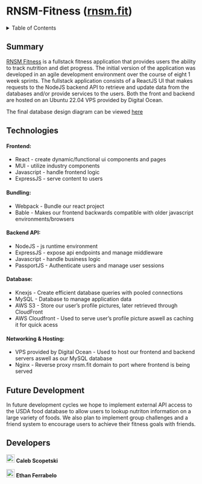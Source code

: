 # RNSM-Fitness ([rnsm.fit][website])

<details>
  <summary>Table of Contents</summary>
  <ol>
    <li><a href="#summary">Summary</a></li>
    <li><a href="#technologies">Technologies</a></li>
    <li><a href="#future-development">Future Development</a></li>
    <li><a href="#developers">Developers</a></li>
  </ol>
</details>

## Summary
[RNSM Fitness][website] is a fullstack fitness application that provides users the ability to track nutrition and diet progress. The initial version of the application was developed in an agile development environment over the course of eight 1 week sprints. The fullstack application consists of a ReactJS UI that makes requests to the NodeJS backend API to retrieve and update data from the databases and/or provide services to the users. Both the front and backend are hosted on an Ubuntu 22.04 VPS provided by Digital Ocean. 

The final database design diagram can be viewed [here][final-db-diagram]

## Technologies
#### Frontend: 
<ul>
  <li>React - create dynamic/functional ui components and pages</li>
  <li>MUI - utilize industry components</li>
  <li>Javascript - handle frontend logic</li>
  <li>ExpressJS -  serve content to users</li>
</ul>

#### Bundling:
<ul>
  <li>Webpack - Bundle our react project</li>
  <li>Bable - Makes our frontend backwards compatible with older javascript environments/browsers</li>
</ul>

#### Backend API:
<ul>
  <li>NodeJS - js runtime environment</li>
  <li>ExpressJS - expose api endpoints and manage middleware</li>
  <li>Javascript - handle business logic</li>
  <li>PassportJS - Authenticate users and manage user sessions</li>
</ul>

#### Database:
<ul>
  <li>Knexjs - Create efficient database queries with pooled connections</li>
  <li>MySQL - Database to manage application data</li>
  <li>AWS S3 - Store our user’s profile pictures, later retrieved through CloudFront</li>
  <li>AWS Cloudfront - Used to serve user’s profile picture aswell as caching it for quick acess</li>
</ul>

#### Networking & Hosting:
<ul>
  <li>VPS provided by Digital Ocean - Used to host our frontend and backend servers aswell as our MySQL database</li>
  <li>Nginx - Reverse proxy rnsm.fit domain to port where frontend is being served</li>
</ul>

## Future Development
In future development cycles we hope to implement external API access to the USDA food database to allow users to lookup nutriton information on a large variety of foods. We also plan to implement group challenges and a friend system to encourage users to achieve their fitness goals with friends.

## Developers
[<img width="22px" src="https://cdn-icons-png.flaticon.com/512/270/270798.png" />][calebgithub]
**Caleb Scopetski**

[<img width="22px" src="https://cdn-icons-png.flaticon.com/512/270/270798.png" />][ethangithub]
**Ethan Ferrabelo**

[website]: https://rnsm.fit
[ethangithub]: https://github.com/eferrabelo1114
[calebgithub]: https://github.com/cscopetski
[final-db-diagram]: https://viewer.diagrams.net/?tags=%7B%7D&highlight=0000ff&layers=1&nav=1&title=Sprint%209%20ERD.drawio#R7V1be9o4E%2F41uYTHlnzSZdOku9tNt%2F3a3ba7NzxOcMD7OZgak0N%2F%2FdqJBbakEMUYzShtbgLCgJmZdzRnHdHXV7e%2FFPFy%2Fi6fJtkRcaa3R%2FTkiBDP97zqX71y97BCAtKszIp0%2BrDmbhc%2Bpd%2BTZtFpVtfpNFl1LizzPCvTZXfxIl8skouysxYXRX7Tvewyz7rfuoxnibTw6SLO5NUv6bScP6xGvrNd%2FzVJZ3P%2Bza7TvHIV84ubhdU8nuY3rSV6ekRfF3lePjy6un2dZDX1OF0e3vfmkVc3N1Yki1LnDez9v1%2B%2Fvnkf%2F5bdvi2%2BfD5l8afVqPmUVXnHf3AyrX5%2F83SRL6p%2Fx0W%2BXkyT%2BmOc6llelPN8li%2Fi7CzPl9WiWy3%2Bm5TlXcO9eF3m1dK8vMqaV5PbtPzavL1%2B%2FHfr8clt%2B8kdf7Ioi7uv%2FO31k7%2FbT7Zvun%2B2fdf0Vc3z7a1XK2%2FSLGtel0nGf3%2B%2BLi6SHXQKG9GLi1lS7riuvqq%2BsKZi6xsajvyS5FdJdcPVBUWSxWV63ZWyuBHW2ea6LT%2BrBw1Ln8Fe8pO9w7KXomIvxc5eZ8yo32axMw4J25PN91d%2FSIq0ImJSmOO9h4r3nsR7WEb7diE5wsVNHw7JY%2BL30NUthvfk8ariUcmvyJfJgq8ZlQMWoZKDAFAOwqfkQEMt95ATJHIQDC0HzVs%2F5Gl1z8RpXKIRbdyBxiEKuKPDP%2BLhTpt3CdK0uY3%2BAtbQ4zrO1s1P%2BGtVbaKi1N3M0zL5tIzvaXtT%2BXZdAYqzdFbx6eSi4ke9BT%2FOoOukKJPbnRTlr0Zdyvhh8%2Fxm63dtvKt5y%2BfynMeZsBcYI6NgdDtg1NTJzhGKXZdpoixEpWyZhIVlvFrd5MVUZnyWpctVTTIAZBBBZYADg%2BssAGS4T%2BBCc496Fm7648LlISvjwFDvPqKODRyzuw%2BnRwtyyVWcZrjxRsHxZjaO09mJ7MIb%2FYk3FT1aeLtMi1W5iK8S1JgLXXDMyQEWLJjDZfu5vpXGH7%2FtFjSy2AZk%2BODIMBuksNkvcnXDDwEycMhhgka0MEODReDQsC1kwKN%2BMOjQDRtgQ4ccOLixAB0eNDqI2bDBFhE2JrKIbugAGTiI7OLHF9XXpuXdJEuuE2S%2BvuihuQ48TIhEwXTIiORlvig55rxhqDjaUKghowdPRdn1vSiSuEymkxiZoh5Rt07CdugH7v%2FycocW%2FdbLKUr6BYLsBeC0M5vOf058XGkEwm1ygeYmh2yPCyRszCqSKPKoMLjgGVQHHAihUSBYbvFFmmDAZvFFMhryOJtg9IkQWnuyM1mXpA9HtWm8mt%2BDyx2GhEIBCyVk7APTkN9Si4bT%2FByX5IWCkQKumylg7b9urKpbSgammSmxUzPz%2B277QHGWF2kyqTU0LoBQr4uQCNyMp3J9%2FYCmCotIFxKRrr3iuEE3hutET0JDUTL%2FZPK%2B%2BvrhyuypZymGZD%2F4%2BN1HXNARIr0ReIqQwjnAffMgcGkQqusEY0OG7AUfv%2FsNNzIYODIs8IiRNOVxq%2F7pziw2NC7U1Vyi6%2BN5ZMwctv0Lu5%2F48Aul4i65SozWTTg0iljgURb4UdD5GsLCscOIzxiJiOP7pPstBy4ho2ZT2s7zxbUypYjXVeZhSPYUW6AmQy5hBxdlj9WZ%2F7aY%2BdVSRHpKsF8Zoc6jEuw5XvUymAQzOGPEshCkp6tykZkinhwAeog%2BIvRzRwRdDNIzHAqyOkzvaQeDBm8p3I%2FJcjDoJE6zu8lZPpPYD4ALJpQQhA50WNkzPF%2BhAwvdRG6rgA82SOrpBni4IGLBhRzgwRskdR2pOQkcJYZnF%2FRBCZI8gqcb6cEGETnSwyFSJKt1Vq6QocTFhxLIuI%2F2XkKw7CW6pRDYgCKXQiyLvEzSBU6ghGJ%2FIjxOzDrr%2FXCCAyS%2BrrOODCS%2B7KxzkOAzuAJ0CPGtcNZDJN46jzVaBxLZW7%2BMS5y7iOSUhOATSnxI192uNJtvqd%2Fuy357jRB8W4jkjSCAB6TPrruHIIGHpT67r%2FLZi3OcO4hoZSFAiAV1GqK%2FDggSS%2F11X%2FbX70GCbxMRPXUECDHsqbfx0a9%2BvAWXpxHSTCIdCiEB2CS4%2FebRGmrZP1BRZp8CUS0ef8tHZ2%2F%2FOb87mX%2BZ%2F%2FmZpcUpjUa6LB5eCaqrcgIm6Azel%2FpEec9QhTdc5ttTZGLZ8ljN42X9sJjnV%2Bfr6taOl626q2a1VYoFoX59oceYqkbNEIX6DQ6lfgMCaKBoJxSQ5BMC3bmAyOyTQB5i0NQ1oTTjN40HPFgKXsIRmJ3iN4SRAteIEOhO8sOGEnmUXz2oYkBsHGBkiusKYIGvdwrkkAHaKkqGT9XIM%2FN%2BTeKsnE8%2BFPllmsnyiGDcESPQbmQA2F%2FQU0MDjswLLB2Zx%2B%2F7kZzvpKjuIcelYcR%2BZPj5eeFuZ3yLitPt6pC%2Bee8K7IFjKSHRBAEuDIS7E%2FeG2fcMZ0zJvj6OoQGWD6%2F31LEVsRcw4hrOUGyFE%2BQFxFZcYTRKqFK0RmMrIeDBito2ydhxhDEQnkZ8u3z%2BHIg9UGvpzIdQ1RLQpIWsMFXAhwuFgAca9rDp4TKnoaXDH0I5VsCrb6xACPio%2BBBzgcHBpH3w0zb1rDMmmgqHPmVRrivAOjwX4UjEELCyAAgYnAkvHRj8d1owlZviA0YEWfr%2FVM4XfCaFNziG9mMW2cmsQ4V7XsRItEg3X4%2FMKo7kfH26SMsU6TTkkRB5gc8GRYpTByoCIqtzqPgsTk%2Bi8JuDnAXnxxnX1SJJOSnz%2FycLZJQMXImUnmp8pW%2BUlLJzqyLlJLldpvfOLjaqRp4eVZlRqpr2eInNY4Yi3UxvhGvMUGQ4n99k4188l31cXJbz%2BR%2B4hvxYa0hJCEA2FyapQR%2FcxNl822HGittcpst0XT02%2BMRXXZZeXq%2F%2FvCTvkq%2Bf4iyKZ6%2Fo55Ns5MocxZcvxOLbqZispCoyHhuOvfwYPB48H7CXamZydPL0Kk6zyet5vFAcyoNkTwvADwtkVswkwdIty4juNocrosnvuwWP5B4elfiml%2BnFvSdsoWscqJLBRl1jZsG4EjwzfZhuWRE2%2FMjBzcfwgww0iiidEjRGo3QMsMbIPotMt84IG2bkUKytda4jL5BRpKrUM1rrygxHZe1Gke6ckwjMeT27eft5%2FfbdzKFfbn97%2F37y%2FTW5HMmGmzMeq232s%2Fg8yZ4AQy3z1XaVvWpeuEqn04f0dbJKv8fn959XU3pZ15Hc%2Fxj%2F%2BMg%2FUdJ%2Bp1Re5ItFclE2H3m0Oc9JH3XO2I14v%2BqexTOboUD8LfnlJQ91Dlwnw%2BQCspek9nyVx2pW7ckB7EVyM7m3x5AZX6EbifQLVVNID2V8KTWKXOiAR6O4Q%2BmOCvC16DqbP7e7edMBqKsONhqqgDzQBttns9falJXEUkRT1EQ1VHysUnibwsfh28PUNDE8t%2BnHECBDvYUjz5cFSNTkhxYgYkaAFIzudaaHGadgL%2FHhH4gkoWX4WDx7CjX2YvLwBzjqMvmPk9L%2FfT5581e4yoov3vn%2F1rPJ5nYOUmvQUc5hL18eEz%2BVBBz%2BbNm9QCs78m%2FyfCrxGMJNoVTetFyTmUklwTB32WHTcfgHwe%2B6bQt67cShVZHJoVVK2gUH3B6sxgL%2BUXi7btuC9jpxViQ8FhSzwJHSbsQURQwUequVI6pY9bCKfj6Dpp8rK2Nj55Rj7hBUE0u3QxAuE7fzvi3VMr7JNjc1Ac1WfViOEl2THhtK7LHplSgxOX9pZ6jaBjUTCLN5EEQNXHvmtyjIp%2Br0NEq%2Bza9otcHLQar%2BZDvAOO6RJ%2Fd0b04%2FgSOkofH1B3K%2F%2B4QC%2Bm92RGES7gqiItnriCGDptUHQTqDI0fO2HH3PRkpUU6WPNSMWG3%2B4xoLvPO2X0CpVyAVKpk8JkedjzN7AEg%2Fd0HoTALMioV2qlDZ2l3EV0MeADKEheGLhtqmIg3MvqDEKDqs6U5XS5liVoMN4JDjspfonBjqi9gAD2fzGxCGQGMbRUUkyoF7z57ZQHZPrUKp1w3TOWRfd0dlA%2FfXN1SRg7RA31A5B7lKiut0MZusalbigo8nwQc8wu1Z19cItiVz5pmHyCOVu24kuUCb6TCGKnc9syVPQyRInnMu89A1T3YGjTxFGjHO8iJNsNknitbxkQuea%2FdMFz8bnqS8p3ePK0Lmy5Z4c3gcMlknjmBMbI42MiHop8X3D2vv%2FOPx9e%2FzPz%2B%2Fd%2FPZHzf8THJzweWwr7du9pQxJbGIjA8zAWS1NUHdrjhtnOQnLAl56n9AxiFl27%2FOx%2FohGfMxC8MfA7CL0C8g5E0duIC3krSGJgnZ1vinpJViP1ReN3hxjBqmoTCO3SNk7GshfihcGk43%2FxDCY6jrOBSOK%2FEC08IDF7ZA3DG6l%2Bjw%2Fd%2B8Hf4tH529%2Fef87mT%2BpbodlhanNBq5BIzDqEcF6fJYfYIJWFfwrttuz%2FXGc3o9E%2FwryjY6DszBsqdrxHWEWDcN4clnT9OI6zxunsG593JoBHul5fYcNS6GGOhoKE5iXZmQmlqKQMmu3QTJ3sZvuwWWabK6KNIlvjnFkaBsCAvBQWJqqJB1mSU1tVwrQaKq3b%2FAhg7R2aUUfgshhr0j0yml%2FXYCfiESV1bmFSq3Ndy3HF%2BLo2onX2YoaA5EOLA4EKsphstU7CLHC8hU%2BIFASabQmIdKVShpayrarFG116PQuD%2FEFCUnu7Jkh4ZYEHVTWBLDDw0xwLkHPYxKIzNpdOVGTVCwswLVt232cJM2f3WLgY271Xvxlw6uGPbjr7RFnsRpdjepJ9NNzvKZxH0Id1owI8z2mCvJJgeOr5IY2exxV2pZMjnZQK3cMAchdC2NrrX%2FlLHfX6O4ivMq1P7Q4FmoR8x5oVxmc9zMc0uaPCECIH3QoY0Wa%2BpsdtfVPUO8%2B4sh9yrQlOkHTwjPcJUSOw00i7I2LBBruFWVbkZ3AvLzPPlDbAVgR7KqmfzzOPmD7PcBKi5TyI7RF8tkiisOoBiqtXUUJf5DeDtM3OPAnUQCFztBPe1Q28zcKYlIgLE5mMr%2BJMMoFOMsqhknRrMMpmaowUBo4OyfqmhhV9APC4JeTprOk8Y5wiNIPoP3iARZ9bXH6%2BrBrH5Q%2B68PS9VXbFZl5EFGM%2BVRKeDRTB7Kb5ekxSWyIRmS729ywOhOy7ZFtm%2FreFGm5R0u0kkmJTFJu50nGrWDT6vJdbpKzxVV%2FsAj0xTjNA7YUl09LfK8bAf7qt85f5dP6wNMT%2F8D
